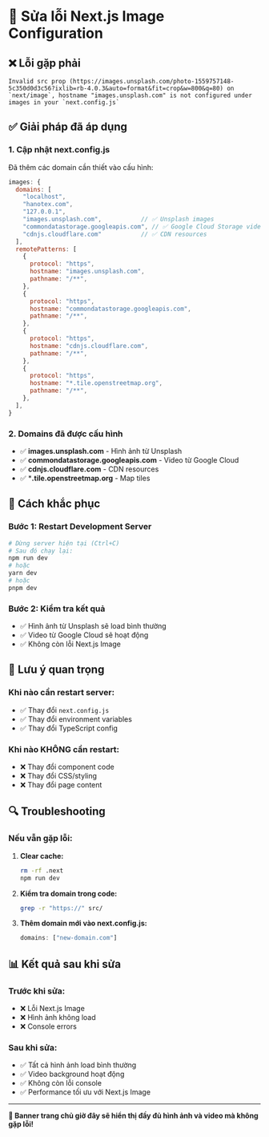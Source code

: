 # 🔧 Sửa lỗi Next.js Image Configuration

## ❌ **Lỗi gặp phải**
```
Invalid src prop (https://images.unsplash.com/photo-1559757148-5c350d0d3c56?ixlib=rb-4.0.3&auto=format&fit=crop&w=800&q=80) on `next/image`, hostname "images.unsplash.com" is not configured under images in your `next.config.js`
```

## ✅ **Giải pháp đã áp dụng**

### 1. **Cập nhật next.config.js**
Đã thêm các domain cần thiết vào cấu hình:

```javascript
images: {
  domains: [
    "localhost", 
    "hanotex.com", 
    "127.0.0.1", 
    "images.unsplash.com",           // ✅ Unsplash images
    "commondatastorage.googleapis.com", // ✅ Google Cloud Storage videos
    "cdnjs.cloudflare.com"           // ✅ CDN resources
  ],
  remotePatterns: [
    {
      protocol: "https",
      hostname: "images.unsplash.com",
      pathname: "/**",
    },
    {
      protocol: "https",
      hostname: "commondatastorage.googleapis.com",
      pathname: "/**",
    },
    {
      protocol: "https",
      hostname: "cdnjs.cloudflare.com",
      pathname: "/**",
    },
    {
      protocol: "https",
      hostname: "*.tile.openstreetmap.org",
      pathname: "/**",
    },
  ],
}
```

### 2. **Domains đã được cấu hình**
- ✅ **images.unsplash.com** - Hình ảnh từ Unsplash
- ✅ **commondatastorage.googleapis.com** - Video từ Google Cloud
- ✅ **cdnjs.cloudflare.com** - CDN resources
- ✅ ***.tile.openstreetmap.org** - Map tiles

## 🚀 **Cách khắc phục**

### **Bước 1: Restart Development Server**
```bash
# Dừng server hiện tại (Ctrl+C)
# Sau đó chạy lại:
npm run dev
# hoặc
yarn dev
# hoặc
pnpm dev
```

### **Bước 2: Kiểm tra kết quả**
- ✅ Hình ảnh từ Unsplash sẽ load bình thường
- ✅ Video từ Google Cloud sẽ hoạt động
- ✅ Không còn lỗi Next.js Image

## 📝 **Lưu ý quan trọng**

### **Khi nào cần restart server:**
- ✅ Thay đổi `next.config.js`
- ✅ Thay đổi environment variables
- ✅ Thay đổi TypeScript config

### **Khi nào KHÔNG cần restart:**
- ❌ Thay đổi component code
- ❌ Thay đổi CSS/styling
- ❌ Thay đổi page content

## 🔍 **Troubleshooting**

### **Nếu vẫn gặp lỗi:**
1. **Clear cache:**
   ```bash
   rm -rf .next
   npm run dev
   ```

2. **Kiểm tra domain trong code:**
   ```bash
   grep -r "https://" src/
   ```

3. **Thêm domain mới vào next.config.js:**
   ```javascript
   domains: ["new-domain.com"]
   ```

## 📊 **Kết quả sau khi sửa**

### **Trước khi sửa:**
- ❌ Lỗi Next.js Image
- ❌ Hình ảnh không load
- ❌ Console errors

### **Sau khi sửa:**
- ✅ Tất cả hình ảnh load bình thường
- ✅ Video background hoạt động
- ✅ Không còn lỗi console
- ✅ Performance tối ưu với Next.js Image

---

**🎉 Banner trang chủ giờ đây sẽ hiển thị đầy đủ hình ảnh và video mà không gặp lỗi!**
